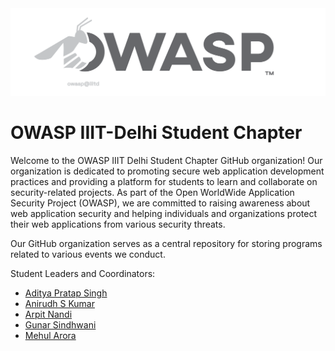 <img src="./owasp_banner.svg">

# OWASP IIIT-Delhi Student Chapter

Welcome to the OWASP IIIT Delhi Student Chapter GitHub organization! Our organization is dedicated to promoting secure web application development 
practices and providing a platform for students to learn and collaborate on security-related projects. 
As part of the Open WorldWide Application Security Project (OWASP), we are committed to raising awareness about web application security and helping 
individuals and organizations protect their web applications from various security threats.

Our GitHub organization serves as a central repository for storing programs related to various events we conduct. 

Student Leaders and Coordinators:
- [Aditya Pratap Singh](mailto:aditya.singh@owasp.org)
- [Anirudh S Kumar](mailto:anirudh21517@iiitd.ac.in)
- [Arpit Nandi](mailto:arpit.nandi@owasp.org)
- [Gunar Sindhwani](mailto:gunar.sindhwani@owasp.org)
- [Mehul Arora](mailto:mehul.arora@owasp.org)
